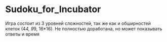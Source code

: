# Sudoku_for_Incubator
 Игра состоит из 3 уровней сложностей, так же как и обширностей клеток (4*4, 9*9, 16*16). Не полностью доработана, но может показывать ответы и время
